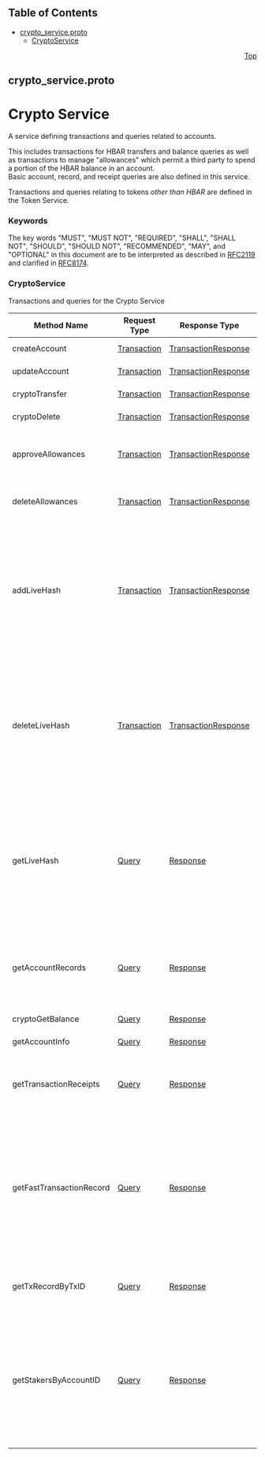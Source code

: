 ## Table of Contents

- [crypto_service.proto](#crypto_service-proto)
    - [CryptoService](#proto-CryptoService)
  



<a name="crypto_service-proto"></a>
<p align="right"><a href="#top">Top</a></p>

## crypto_service.proto
# Crypto Service
A service defining transactions and queries related to accounts.

This includes transactions for HBAR transfers and balance queries as well as transactions
to manage "allowances" which permit a third party to spend a portion of the HBAR balance
in an account.<br/>
Basic account, record, and receipt queries are also defined in this service.

Transactions and queries relating to tokens _other than HBAR_ are defined in the Token Service.

### Keywords
The key words "MUST", "MUST NOT", "REQUIRED", "SHALL", "SHALL NOT",
"SHOULD", "SHOULD NOT", "RECOMMENDED", "MAY", and "OPTIONAL" in this
document are to be interpreted as described in
[RFC2119](https://www.ietf.org/rfc/rfc2119) and clarified in
[RFC8174](https://www.ietf.org/rfc/rfc8174).

 <!-- end messages -->

 <!-- end enums -->

 <!-- end HasExtensions -->


<a name="proto-CryptoService"></a>

### CryptoService
Transactions and queries for the Crypto Service

| Method Name | Request Type | Response Type | Description |
| ----------- | ------------ | ------------- | ------------|
| createAccount | [Transaction](#proto-Transaction) | [TransactionResponse](#proto-TransactionResponse) | Creates a new account by submitting the transaction |
| updateAccount | [Transaction](#proto-Transaction) | [TransactionResponse](#proto-TransactionResponse) | Updates an account by submitting the transaction |
| cryptoTransfer | [Transaction](#proto-Transaction) | [TransactionResponse](#proto-TransactionResponse) | Initiates a transfer by submitting the transaction |
| cryptoDelete | [Transaction](#proto-Transaction) | [TransactionResponse](#proto-TransactionResponse) | Deletes and account by submitting the transaction |
| approveAllowances | [Transaction](#proto-Transaction) | [TransactionResponse](#proto-TransactionResponse) | Adds one or more approved allowances for spenders to transfer the paying account's hbar or tokens. |
| deleteAllowances | [Transaction](#proto-Transaction) | [TransactionResponse](#proto-TransactionResponse) | Deletes one or more of the specific approved NFT serial numbers on an owner account. |
| addLiveHash | [Transaction](#proto-Transaction) | [TransactionResponse](#proto-TransactionResponse) | Adds a livehash <blockquote>Important<blockquote> This transaction is obsolete, not supported, and SHALL fail with a pre-check result of `NOT_SUPPORTED`.</blockquote></blockquote> |
| deleteLiveHash | [Transaction](#proto-Transaction) | [TransactionResponse](#proto-TransactionResponse) | Deletes a livehash <blockquote>Important<blockquote> This transaction is obsolete, not supported, and SHALL fail with a pre-check result of `NOT_SUPPORTED`.</blockquote></blockquote> |
| getLiveHash | [Query](#proto-Query) | [Response](#proto-Response) | Retrieves a livehash for an account <blockquote>Important<blockquote> This query is obsolete, not supported, and SHALL fail with a pre-check result of `NOT_SUPPORTED`.</blockquote></blockquote> |
| getAccountRecords | [Query](#proto-Query) | [Response](#proto-Response) | Returns all transactions in the last 180s of consensus time for which the given account was the effective payer <b>and</b> network property <tt>ledger.keepRecordsInState</tt> was <tt>true</tt>. |
| cryptoGetBalance | [Query](#proto-Query) | [Response](#proto-Response) | Retrieves the balance of an account |
| getAccountInfo | [Query](#proto-Query) | [Response](#proto-Response) | Retrieves the metadata of an account |
| getTransactionReceipts | [Query](#proto-Query) | [Response](#proto-Response) | Retrieves the latest receipt for a transaction that is either awaiting consensus, or reached consensus in the last 180 seconds |
| getFastTransactionRecord | [Query](#proto-Query) | [Response](#proto-Response) | Returns the records of transactions recently funded by an account <blockquote>Important<blockquote> This query is obsolete, not supported, and SHALL fail with a pre-check result of `NOT_SUPPORTED`.</blockquote></blockquote> |
| getTxRecordByTxID | [Query](#proto-Query) | [Response](#proto-Response) | Retrieves the record of a transaction that is either awaiting consensus, or reached consensus in the last 180 seconds |
| getStakersByAccountID | [Query](#proto-Query) | [Response](#proto-Response) | Retrieves the stakers for a node by account id <blockquote>Important<blockquote> This query is obsolete, not supported, and SHALL fail with a pre-check result of `NOT_SUPPORTED`.</blockquote></blockquote> |

 <!-- end services -->


